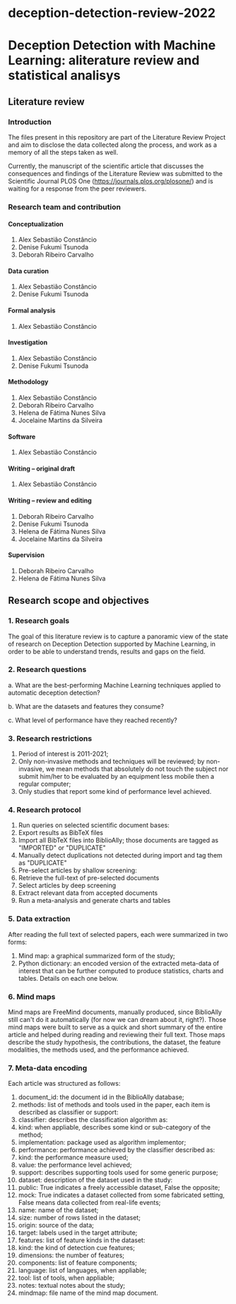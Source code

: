 # deception-detection-review-2022
# Deception Detection with Machine Learning: aliterature review and statistical analisys
## Literature review
### Introduction
The files present in this repository are part of the Literature Review Project and aim to disclose the data collected along the process, and work as a memory of all the steps taken as well.

Currently, the manuscript of the scientific article that discusses the consequences and findings of the Literature Review was submitted to the Scientific Journal PLOS One (https://journals.plos.org/plosone/) and is waiting for a response from the peer reviewers.

### Research team and contribution
#### Conceptualization
1.	Alex Sebastião Constâncio
2.	Denise Fukumi Tsunoda
3.	Deborah Ribeiro Carvalho
#### Data curation
1.	Alex Sebastião Constâncio
2.	Denise Fukumi Tsunoda
#### Formal analysis
1.	Alex Sebastião Constâncio
#### Investigation
1.	Alex Sebastião Constâncio
2.	Denise Fukumi Tsunoda
#### Methodology
1.	Alex Sebastião Constâncio
2.	Deborah Ribeiro Carvalho
3.	Helena de Fátima Nunes Silva
4.	Jocelaine Martins da Silveira
#### Software
1.	Alex Sebastião Constâncio
#### Writing – original draft
1.	Alex Sebastião Constâncio
#### Writing – review and editing
1.	Deborah Ribeiro Carvalho
2.	Denise Fukumi Tsunoda
3.	Helena de Fátima Nunes Silva
4.	Jocelaine Martins da Silveira
#### Supervision
1.	Deborah Ribeiro Carvalho
2.	Helena de Fátima Nunes Silva
## Research scope and objectives
### 1. Research goals
The goal of this literature review is to capture a panoramic view of the state of research on Deception Detection supported by Machine Learning, in order to be able to understand trends, results and gaps on the field.
### 2. Research questions

a. What are the best-performing Machine Learning techniques applied to automatic deception detection?

b. What are the datasets and features they consume?

c. What level of performance have they reached recently?

### 3. Research restrictions
1.	Period of interest is 2011-2021;
2.	Only non-invasive methods and techniques will be reviewed; by non-invasive, we mean methods that absolutely do not touch the subject nor submit him/her to be evaluated by an equipment less mobile then a regular computer;
3.	Only studies that report some kind of performance level achieved.
### 4. Research protocol
1.	Run queries on selected scientific document bases:
2.	Export results as BibTeX files
3.	Import all BibTeX files into BiblioAlly; those documents are tagged as "IMPORTED" or "DUPLICATE"
4.	Manually detect duplications not detected during import and tag them as "DUPLICATE"
5.	Pre-select articles by shallow screening:
6.	Retrieve the full-text of pre-selected documents
7.	Select articles by deep screening
8.	Extract relevant data from accepted documents
9.	Run a meta-analysis and generate charts and tables
### 5. Data extraction
After reading the full text of selected papers, each were summarized in two forms:
1.	Mind map: a graphical summarized form of the study;
2.	Python dictionary: an encoded version of the extracted meta-data of interest that can be further computed to produce statistics, charts and tables.
Details on each one below.
### 6. Mind maps
Mind maps are FreeMind documents, manually produced, since BiblioAlly still can't do it automatically (for now we can dream about it, right?). Those mind maps were built to serve as a quick and short summary of the entire article and helped during reading and reviewing their full text.
Those maps describe the study hypothesis, the contributions, the dataset, the feature modalities, the methods used, and the performance achieved.
### 7. Meta-data encoding
Each article was structured as follows:
1.	document_id: the document id in the BiblioAlly database;
2.	methods: list of methods and tools used in the paper, each item is described as classifier or support:
1.	classifier: describes the classification algorithm as:
1.	kind: when appliable, describes some kind or sub-category of the method;
2.	implementation: package used as algorithm implementor;
3.	performance: performance achieved by the classifier described as:
1.	kind: the performance measure used;
2.	value: the performance level achieved;
2.	support: describes supporting tools used for some generic purpose;
3.	dataset: description of the dataset used in the study:
1.	public: True indicates a freely accessible dataset, False the opposite;
2.	mock: True indicates a dataset collected from some fabricated setting, False means data collected from real-life events;
3.	name: name of the dataset;
4.	size: number of rows listed in the dataset;
5.	origin: source of the data;
6.	target: labels used in the target attribute;
7.	features: list of feature kinds in the dataset:
1.	kind: the kind of detection cue features;
2.	dimensions: the number of features;
3.	components: list of feature components;
4.	language: list of languages, when appliable;
5.	tool: list of tools, when appliable;
4.	notes: textual notes about the study;
5.	mindmap: file name of the mind map document.


